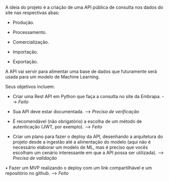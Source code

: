 A ideia do projeto é a criação de uma API pública de consulta nos dados do site nas respectivas abas:

* Produção.

* Processamento.

* Comercialização.

* Importação.

* Exportação.

A API vai servir para alimentar uma base de dados que futuramente será usada para um modelo de Machine Learning.

Seus objetivos incluem:

* Criar uma Rest API em Python que faça a consulta no site da Embrapa. --> *Feito*

* Sua API deve estar documentada. --> *Precisa de verificação*

* É recomendável (não obrigatório) a escolha de um método de autenticação (JWT, por exemplo). --> *Feito*

* Criar um plano para fazer o deploy da API, desenhando a arquitetura do projeto desde a ingestão até a alimentação do modelo (aqui não é necessário elaborar um modelo de ML, mas é preciso que vocês escolham um cenário interessante em que a API possa ser utilizada). --> *Precisa de validação*

• Fazer um MVP realizando o deploy com um link compartilhável e um repositório no github. --> *Feito*
